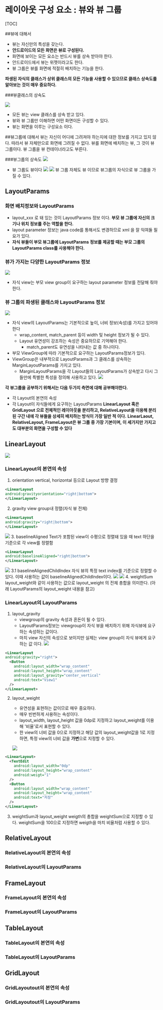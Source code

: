 # 레이아웃 구성 요소 : 뷰와 뷰 그룹

[TOC]

##뷰에 대해서

- 뷰는 자신만의 특성을 갖는다.
- **안드로이드의 모든 화면은 뷰로 구성된다.**
- 화면에 보이는 모든 요소는 반드시 뷰를 상속 받아야 한다.
- 안드로이드에서 뷰는 위젯이라고도 한다.
- 뷰 그룹은 뷰를 화면에 적절히 배치하는 기능을 한다.

**파생된 자식의 클래스가 상위 클래스의 모든 기능을 사용할 수 있으므로 클래스 상속도를 알아보는 것이 매우 중요하다.**

###뷰클래스의 상속도

![](assets/markdown-img-paste-20180217143253697.png)
- 모든 뷰는 view 클래스를 상속 받고 있다.
- 뷰와 뷰 그룹만 이해하면 어떤 화면이든 구성할 수 있다.
- 뷰는 화면을 이루는 구성요소 이다.

##뷰그룹에 대해서
뷰는 자신이 어디에 그려져야 하는지에 대한 정보를 가지고 있지 않다.
따라서 뷰 자체만으로 화면에 그려질 수 없다.
뷰를 화면에 배치하는 뷰, 그 것이 뷰 그룹이다. 뷰 그룹을 뷰 컨테이너라고도 부른다.

###뷰그룹의 상속도
![](assets/markdown-img-paste-20180217144039157.png)

- 뷰 그룹도 뷰이다
 ![](assets/markdown-img-paste-20180217144606357.png)
 ![](assets/markdown-img-paste-20180217144657155.png)
 뷰 그룹 자체도 뷰 이므로 뷰그룹의 자식으로 뷰 그룹을 가질 수 있다.

## LayoutParams
### 화면 배치정보와 LayoutParams
- layout_xxx 로 돼 있는 것이 LayoutParams 정보 이다.
**부모 뷰 그룹에 자신의 크기나 위치 정보를 주는 역할을 한다.**
- layout parameter 정보는 java code를 통해서도 변경하므로 xml 을 잘 익여둘 필요가 있다.
- **자식 뷰들이 부모 뷰그룹에 LayoutParams 정보를 제공할 때는 부모 그룹의 LayoutParams class를 사용해야 한다.**
### 뷰가 가지는 다양한 LayoutParams 정보
![](assets/markdown-img-paste-20180217214526818.png)
- 자식 view는 부모 view group이 요구하는 layout parameter 정보를 전달해 줘야한다.
### 뷰 그룹의 파생된 클래스와 LayoutParams 정보
![](assets/markdown-img-paste-2018021721464870.png)
- 자식 view의 LayoutParams는 기본적으로 높이, 너비 정보(속성)를 가지고 있어야 한다
  - wrap_content, match_parent 등이 width  및 height 정보가 될 수 있다.
  - Layout 유연성이 강조하는 속성은 중요하므로 기억해야 한다.
    - match_parent도 유연성을 나타내는 값 중 하나이다.
- 부모 ViewGroup에 따라 기본적으로 요구하는 LayoutParams정보가 있다.
- ViewGroup은 내부적으로 LayoutParams과 그 클래스를 상속하는 MarginLayoutParams를 가지고 있다.
  - MarginLayoutParams을 각 Layout들의 LayoutParams가 상속받고 다시 그들만에 특별한 특성을 정의해 사용하고 있다.
   ![](assets/markdown-img-paste-20180217215711188.png)

**각 뷰그룹을 공부하기 위해서는 다음 두가지 측면에 대해  공부해야한다.**
- 각 Layout의 본연의 속성
- 각 Layout이 자식들에게 요구하는 LayoutParams
**LinearLayout 혹은 GridLayout 으로 전체적인 레이아웃을 분리하고, RelativeLayout을 이용해 분리된 구간 내에 각 뷰들을 상세히 배치하는 방식이 가장 일반 적 이다.**
**LinearLaout, RelativeLayout, FrameLayout은 뷰 그룹 중 가장 기본이며, 이 세가지만 가지고도 대부분의 화면을 구성할 수 있다**
## LinearLayout
![](assets/markdown-img-paste-20180217220517503.png)
### LinearLayout의 본연의 속성
1. orientation
vertical, horizontal 등으로 Layout 방향 결정
```XML
<LinearLayout
android:gravityorientation="right|bottom">
</LinearLayout>
```
2. gravity
view group내 정렬(자식 뷰 전체)
```xml
<LinearLayout
android:gravity="right|bottom">
</LinearLayout>
```
![](assets/markdown-img-paste-20180217221107361.png)
3. baselineAligned
Text가 포함된 view이 수평으로 정렬돼 있을 때 text 하단을 기준으로 각 view를 정렬함
```XML
<LinearLayout
android:baselineAligned="right|bottom">
</LinearLayout>
```
![](assets/markdown-img-paste-20180217221251843.png)
  3.1 baselineAlignedChildIndex
  자식 뷰의 특정 text index를 기준으로 정렬할 수 있다. 이때 사용하는 값이 baselineAlignedChildIndex이다.
  ![](assets/markdown-img-paste-20180217221506834.png)
  ![](assets/markdown-img-paste-20180217221530425.png)
4. weightSum
layout_weight와 같이 사용하는 값으로 layout_weight 의 전체 총합을 의미한다. (아래 LayoutParams의 layout_weight 내용을 참고)
### LinearLayout의 LayoutParams
1. layout_gravity
    * viewgroup의 gravity 속성과 혼돈이 될 수 있다.
    * LayoutParams정보는 viewgroup이 자식 뷰을 배치하기 위해 자식뷰에 요구하는 속성하는 값이다.
    * 마치 view 자신의 속성으로 보이지만 실제는 view group이 자식 뷰에게 요구하는 값 이다.
![](assets/markdown-img-paste-20180217222120844.png)
```XML
<LinearLayout
android:gravity="right">
  <Button
    android:layout_width="wrap_content"
    android:layout_height="wrap_content"
    android:layout_gravity="center_vertical"
    android:text="View1"
  />
</LinearLayout>
```
2. layout_weight
    * 유연성을 표현하는 값이므로 매우 중요하다.
    * 매우 빈번하게 사용하는 속성이다.
    * layout_width, layout_height 값을 0dp로 지정하고 layout_weight를 이용해 '비율'로서 표현할 수 있다.
    * 한 view의 너비 값을 0으로 지정하고 해당 값의 layout_weight값을 1로 지정하면, 특정 view의 너비 값을 **가변**으로 지정할 수 있다.

    ![](assets/markdown-img-paste-20180217222737101.png)
```XML
<LinearLayout>
  <TextEdit
    android:layout_width="0dp"
    android:layout_height="wrap_content"
    android:weigt="1"
  />
  <Button
    android:layout_width="wrap_content"
    android:layout_height="wrap_content"
    android:text="저장"
  />
</LinearLayout>
```

3. weightSum과 layout_weight
weigth의 총합을 weightSum으로 지정할 수 있다. weightSum을 100으로 지정하면 weigth을 마치 비율처럼 사용할 수 있다.

## RelativeLayout
### RelativeLayout의 본연의 속성
### RelativeLayout의 LayoutParams
## FrameLayout
### FrameLayout의 본연의 속성
### FrameLayout의 LayoutParams
## TableLayout
### TableLayout의 본연의 속성
### TableLayout의 LayoutParams
## GridLayout
### GridLayoutout의 본연의 속성
### GridLayoutout의 LayoutParams
